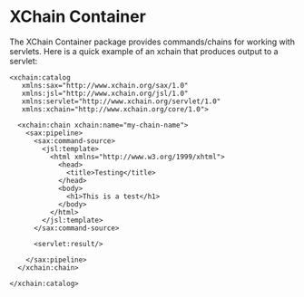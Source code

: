 # XChain Container

The XChain Container package provides commands/chains for working with servlets.  Here is a quick example of an xchain that produces output to a servlet:

    <xchain:catalog
       xmlns:sax="http://www.xchain.org/sax/1.0"
       xmlns:jsl="http://www.xchain.org/jsl/1.0"
       xmlns:servlet="http://www.xchain.org/servlet/1.0"
       xmlns:xchain="http://www.xchain.org/core/1.0">
    
      <xchain:chain xchain:name="my-chain-name">
        <sax:pipeline>
          <sax:command-source>
            <jsl:template>
              <html xmlns="http://www.w3.org/1999/xhtml">
                <head>
                  <title>Testing</title>
                </head>
                <body>
                  <h1>This is a test</h1>
                </body>
              </html>
            </jsl:template>
          </sax:command-source>
    
          <servlet:result/>
    
        </sax:pipeline>
      </xchain:chain>
    
    </xchain:catalog>

